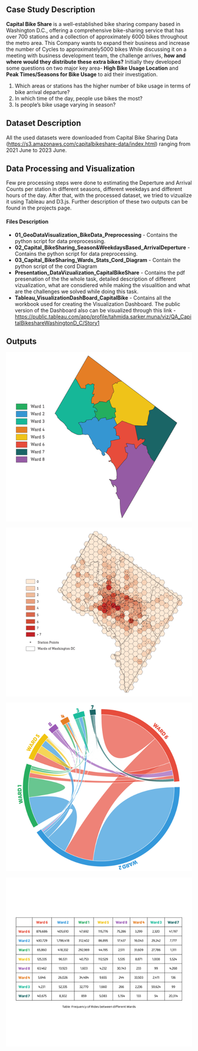 ## Case Study Description
**Capital Bike Share** is a well-established bike sharing company based in Washington D.C., offering a comprehensive bike-sharing service that has over 700 stations and a collection of approximately 6000 bikes throughout the metro area. This Company wants to expand their business and increase the number of Cycles to approximately5000 bikes While discussing it on a meeting  with business development team, the challenge arrives, **how and where would they distribute these extra bikes?** Initially they developed some questions on two major key area- **High Bike Usage Location** and **Peak Times/Seasons for Bike Usage** to aid their investigation. 

  1. Which areas or stations has the higher number of bike usage in terms of bike arrival departure?
  2. In which time of the day, people use bikes the most?
  3. Is people’s bike usage varying in season?

## Dataset Description
All the used datasets were downloaded from Capital Bike Sharing Data (https://s3.amazonaws.com/capitalbikeshare-data/index.html) ranging from 2021 June to 2023 June. 

## Data Processing and Visualization
Few pre processing steps were done to estimating the Deperture and Arrival Counts per station in different seasons, different weekdays and different hours of the day.
After that, with the processed dataset, we tried to vizualize it using Tableau and D3.js. Further description of these two outputs can be found in the projects page. 

#### Files Description
* **01_GeoDataVisualization_BikeData_Preprocessing** - Contains the python script for data preprocessing. 
* **02_Capital_BikeSharing_Season&WeekdaysBased_ArrivalDeperture** - Contains the python script for data preprocessing. 
* **03_Capital_BikeSharing_Wards_Stats_Cord_Diagram** - Contain the python script of the cord Diagram
* **Presentation_DataVizualization_CapitalBikeShare** - Contains the pdf presenation of the the whole task, detailed description of different vizualization, what are consdiered while making the visualition and what are the challenges we solved while doing this task. 
* **Tableau_VisualizationDashBoard_CapitalBike** - Contains all the workbook used for creating the Visualization Dashboard. The public version of the Dashboard also can be visualized through this link -https://public.tableau.com/app/profile/tahmida.sarker.muna/viz/QA_CapitalBikeshareWashingtonD_C/Story1

## Outputs

![Example Output](03_Outputs/01_Wards_WashingtonDC.png)

![Example Output](03_Outputs/02_StationDensity_Map.png)

![Example Output](03_Outputs/03_Chord-Diagram.png)

![Example Output](03_Outputs/04_Chord-Diagram_Table.png)
